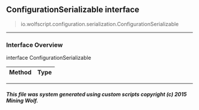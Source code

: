 ## ConfigurationSerializable __interface__

>io.wolfscript.configuration.serialization.ConfigurationSerializable

---

### Interface Overview

interface ConfigurationSerializable

Method | Type   
--- | :--- 



---



##### This file was system generated using custom scripts copyright (c) 2015 Mining Wolf.
	

